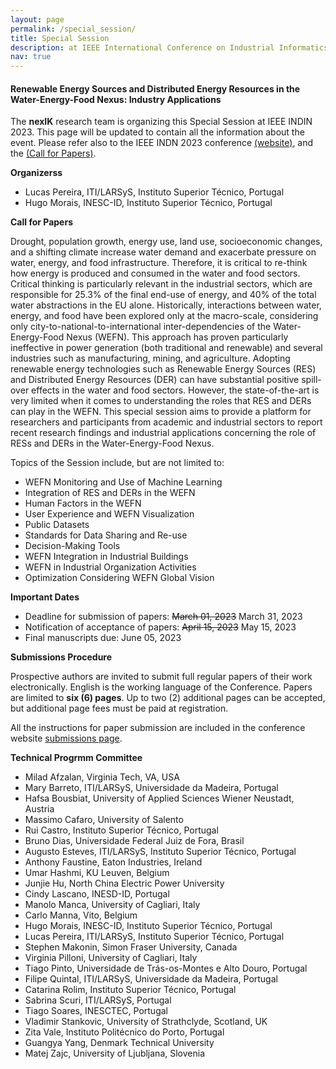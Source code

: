 ```yaml
---
layout: page
permalink: /special_session/
title: Special Session
description: at IEEE International Conference on Industrial Informatics, INDIN’23
nav: true
---
```


#### Renewable Energy Sources and Distributed Energy Resources in the Water-Energy-Food Nexus: Industry Applications

The **nexIK** research team is organizing this Special Session at IEEE INDIN 2023. This page will be updated to contain all the information about the event.
Please refer also to the IEEE INDN 2023 conference [(website)](https://2023.ieee-indin.org/specialsession.php), and the [(Call for Papers)](https://tinyurl.com/INDIN2023-SS4-CFP).

<div class='specialParagraph' markdown='1'>

**Organizerss**

- Lucas Pereira, ITI/LARSyS, Instituto Superior Técnico, Portugal
- Hugo Morais, INESC-ID, Instituto Superior Técnico, Portugal

**Call for Papers**


Drought, population growth, energy use, land use, socioeconomic changes, and a shifting climate increase water demand and exacerbate pressure on water, energy, and food infrastructure. Therefore, it is critical to re-think how energy is produced and consumed in the water and food sectors. Critical thinking is particularly relevant in the industrial sectors, which are responsible for 25.3% of the final end-use of energy, and 40% of the total water abstractions in the EU alone. Historically, interactions between water, energy, and food have been explored only at the macro-scale, considering only city-to-national-to-international inter-dependencies of the Water-Energy-Food Nexus (WEFN). This approach has proven particularly ineffective in power generation (both traditional and renewable) and several industries such as manufacturing, mining, and agriculture. Adopting renewable energy technologies such as Renewable Energy Sources (RES) and Distributed Energy Resources (DER) can have substantial positive spill-over effects in the water and food sectors. However, the state-of-the-art is very limited when it comes to understanding the roles that RES and DERs can play in the WEFN. This special session aims to provide a platform for researchers and participants from academic and industrial sectors to report recent research findings and industrial applications concerning the role of RESs and DERs in the Water-Energy-Food Nexus.

Topics of the Session include, but are not limited to:

- WEFN Monitoring and Use of Machine Learning
- Integration of RES and DERs in the WEFN
- Human Factors in the WEFN
- User Experience and WEFN Visualization
- Public Datasets
- Standards for Data Sharing and Re-use
- Decision-Making Tools
- WEFN Integration in Industrial Buildings
- WEFN in Industrial Organization Activities
- Optimization Considering WEFN Global Vision


**Important Dates**

- Deadline for submission of papers: ~~March 01, 2023~~ March 31, 2023
- Notification of acceptance of papers: ~~April 15, 2023~~ May 15, 2023
- Final manuscripts due: June 05, 2023


**Submissions Procedure**

Prospective authors are invited to submit full regular papers of their work electronically. English is the working language of the Conference. Papers are limited to **six (6) pages**. Up to two (2) additional pages can be accepted, but additional page fees must be paid at registration.

All the instructions for paper submission are included in the conference website [submissions page](https://2023.ieee-indin.org/papersubmission.php).

**Technical Progrmm Committee**

- Milad Afzalan, Virginia Tech, VA, USA
- Mary Barreto, ITI/LARSyS, Universidade da Madeira, Portugal
- Hafsa Bousbiat, University of Applied Sciences Wiener Neustadt, Austria
- Massimo Cafaro, University of Salento
- Rui Castro, Instituto Superior Técnico, Portugal
- Bruno Dias, Universidade Federal Juiz de Fora, Brasil
- Augusto Esteves, ITI/LARSyS, Instituto Superior Técnico, Portugal
- Anthony Faustine, Eaton Industries, Ireland
- Umar Hashmi, KU Leuven, Belgium
- Junjie Hu, North China Electric Power University
- Cindy Lascano, INESD-ID, Portugal
- Manolo Manca, University of Cagliari, Italy
- Carlo Manna, Vito, Belgium
- Hugo Morais, INESC-ID, Instituto Superior Técnico, Portugal
- Lucas Pereira, ITI/LARSyS, Instituto Superior Técnico, Portugal
- Stephen Makonin, Simon Fraser University, Canada
- Virginia Pilloni, University of Cagliari, Italy
- Tiago Pinto, Universidade de Trás-os-Montes e Alto Douro, Portugal
- Filipe Quintal, ITI/LARSyS, Universidade da Madeira, Portugal
- Catarina Rolim, Instituto Superior Técnico, Portugal
- Sabrina Scuri, ITI/LARSyS, Portugal
- Tiago Soares, INESCTEC, Portugal
- Vladimir Stankovic, University of Strathclyde, Scotland, UK
- Zita Vale, Instituto Politécnico do Porto, Portugal
- Guangya Yang, Denmark Technical University
- Matej Zajc, University of Ljubljana, Slovenia

</div>